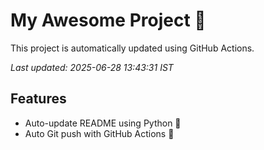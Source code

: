 # My Awesome Project 🚀

This project is automatically updated using GitHub Actions.

_Last updated: 2025-06-28 13:43:31 IST_

## Features
- Auto-update README using Python 🐍
- Auto Git push with GitHub Actions 🤖
